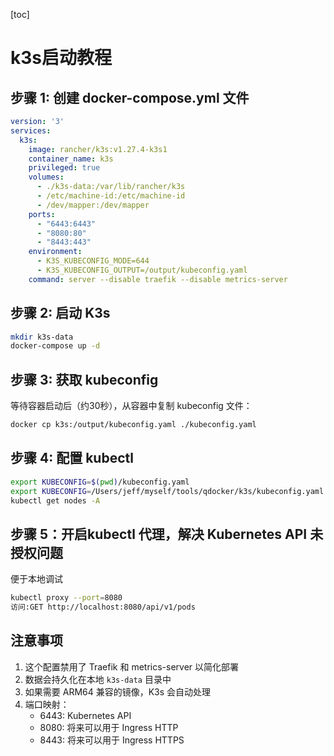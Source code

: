 [toc]

# k3s启动教程

## 步骤 1: 创建 docker-compose.yml 文件

```yaml
version: '3'
services:
  k3s:
    image: rancher/k3s:v1.27.4-k3s1
    container_name: k3s
    privileged: true
    volumes:
      - ./k3s-data:/var/lib/rancher/k3s
      - /etc/machine-id:/etc/machine-id
      - /dev/mapper:/dev/mapper
    ports:
      - "6443:6443"
      - "8080:80"
      - "8443:443"
    environment:
      - K3S_KUBECONFIG_MODE=644
      - K3S_KUBECONFIG_OUTPUT=/output/kubeconfig.yaml
    command: server --disable traefik --disable metrics-server
```

## 步骤 2: 启动 K3s

```bash
mkdir k3s-data
docker-compose up -d
```

## 步骤 3: 获取 kubeconfig

等待容器启动后（约30秒），从容器中复制 kubeconfig 文件：

```bash
docker cp k3s:/output/kubeconfig.yaml ./kubeconfig.yaml
```

## 步骤 4: 配置 kubectl

```bash
export KUBECONFIG=$(pwd)/kubeconfig.yaml
export KUBECONFIG=/Users/jeff/myself/tools/qdocker/k3s/kubeconfig.yaml
kubectl get nodes -A
```

## 步骤 5：开启kubectl 代理，解决 Kubernetes API 未授权问题
便于本地调试
```bash
kubectl proxy --port=8080
访问:GET http://localhost:8080/api/v1/pods
```

## 注意事项

1. 这个配置禁用了 Traefik 和 metrics-server 以简化部署
2. 数据会持久化在本地 `k3s-data` 目录中
3. 如果需要 ARM64 兼容的镜像，K3s 会自动处理
4. 端口映射：
   - 6443: Kubernetes API
   - 8080: 将来可以用于 Ingress HTTP
   - 8443: 将来可以用于 Ingress HTTPS